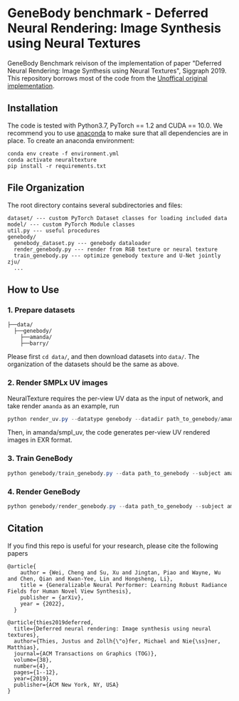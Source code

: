 # GeneBody benchmark - Deferred Neural Rendering: Image Synthesis using Neural Textures

GeneBody Benchmark reivison of the implementation of paper "Deferred Neural Rendering: Image Synthesis using Neural Textures", Siggraph 2019. This repository borrows most of the code from the [Unoffical original implementation](https://github.com/SSRSGJYD/NeuralTexture).



## Installation
The code is tested with Python3.7, PyTorch == 1.2 and CUDA == 10.0. We recommend you to use [anaconda](https://www.anaconda.com/) to make sure that all dependencies are in place. To create an anaconda environment:
```
conda env create -f environment.yml
conda activate neuraltexture
pip install -r requirements.txt
```


## File Organization

The root directory contains several subdirectories and files:

```
dataset/ --- custom PyTorch Dataset classes for loading included data
model/ --- custom PyTorch Module classes
util.py --- useful procedures
genebody/
  genebody_dataset.py --- genebody dataloader
  render_genebody.py --- render from RGB texture or neural texture
  train_genebody.py --- optimize genebody texture and U-Net jointly
zju/
  ...
```


## How to Use

### 1. Prepare datasets
```
├──data/
  ├──genebody/
    ├──amanda/
    ├──barry/
```
Please first `cd data/`, and then download datasets into `data/`. The organization of the datasets should be the same as above.


### 2. Render SMPLx UV images
NeuralTexture requires the per-view UV data as the input of network, and take render `amanda` as an example, run
```powershell
python render_uv.py --datatype genebody --datadir path_to_genebody/amanda --workers 8
```
Then, in amanda/smpl_uv, the code generates per-view UV rendered images in EXR format.

### 3. Train GeneBody

```powershell
python genebody/train_genebody.py --data path_to_genebody --subject amanda
```

### 4. Render GeneBody
```powershell
python genebody/render_genebody.py --data path_to_genebody --subject amanda
```

## Citation
If you find this repo is useful for your research, please cite the following papers
```
@article{
    author = {Wei, Cheng and Su, Xu and Jingtan, Piao and Wayne, Wu and Chen, Qian and Kwan-Yee, Lin and Hongsheng, Li},
    title = {Generalizable Neural Performer: Learning Robust Radiance Fields for Human Novel View Synthesis},
    publisher = {arXiv},
    year = {2022},
  }

@article{thies2019deferred,
  title={Deferred neural rendering: Image synthesis using neural textures},
  author={Thies, Justus and Zollh{\"o}fer, Michael and Nie{\ss}ner, Matthias},
  journal={ACM Transactions on Graphics (TOG)},
  volume={38},
  number={4},
  pages={1--12},
  year={2019},
  publisher={ACM New York, NY, USA}
}
```

